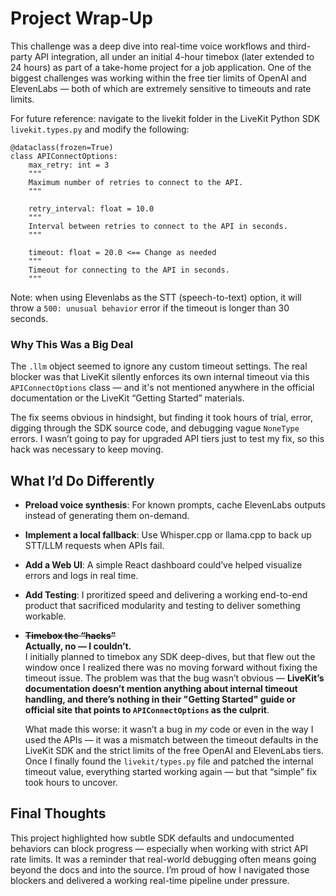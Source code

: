 # Project Wrap-Up

This challenge was a deep dive into real-time voice workflows and third-party API integration, all under an initial 4-hour timebox (later extended to 24 hours) as part of a take-home project for a job application. One of the biggest challenges was working within the free tier limits of OpenAI and ElevenLabs — both of which are extremely sensitive to timeouts and rate limits.

For future reference: navigate to the livekit folder in the LiveKit Python SDK `livekit.types.py` and modify the following:

```
@dataclass(frozen=True)
class APIConnectOptions:
    max_retry: int = 3
    """
    Maximum number of retries to connect to the API.
    """

    retry_interval: float = 10.0
    """
    Interval between retries to connect to the API in seconds.
    """

    timeout: float = 20.0 <== Change as needed
    """
    Timeout for connecting to the API in seconds.
    """
```
Note: when using Elevenlabs as the STT (speech-to-text) option, it will throw a `500: unusual behavior` error if the timeout is longer than 30 seconds.

### Why This Was a Big Deal
The `.llm` object seemed to ignore any custom timeout settings. The real blocker was that LiveKit silently enforces its own internal timeout via this `APIConnectOptions` class — and it's not mentioned anywhere in the official documentation or the LiveKit “Getting Started” materials.

The fix seems obvious in hindsight, but finding it took hours of trial, error, digging through the SDK source code, and debugging vague `NoneType` errors. I wasn’t going to pay for upgraded API tiers just to test my fix, so this hack was necessary to keep moving.

## What I’d Do Differently

- **Preload voice synthesis**: For known prompts, cache ElevenLabs outputs instead of generating them on-demand.
- **Implement a local fallback**: Use Whisper.cpp or llama.cpp to back up STT/LLM requests when APIs fail.
- **Add a Web UI**: A simple React dashboard could’ve helped visualize errors and logs in real time.
- **Add Testing**: I proritized speed and delivering a working end-to-end product that sacrificed modularity and testing to deliver something workable. 
- ~~**Timebox the “hacks”**~~  
  **Actually, no — I couldn’t.**  
  I initially planned to timebox any SDK deep-dives, but that flew out the window once I realized there was no moving forward without fixing the timeout issue. The problem was that the bug wasn’t obvious — **LiveKit’s documentation doesn’t mention anything about internal timeout handling, and there’s nothing in their "Getting Started" guide or official site that points to `APIConnectOptions` as the culprit**.  

  What made this worse: it wasn’t a bug in *my* code or even in the way I used the APIs — it was a mismatch between the timeout defaults in the LiveKit SDK and the strict limits of the free OpenAI and ElevenLabs tiers.  
  Once I finally found the `livekit/types.py` file and patched the internal timeout value, everything started working again — but that “simple” fix took hours to uncover.

## Final Thoughts
This project highlighted how subtle SDK defaults and undocumented behaviors can block progress — especially when working with strict API rate limits. It was a reminder that real-world debugging often means going beyond the docs and into the source. I’m proud of how I navigated those blockers and delivered a working real-time pipeline under pressure.